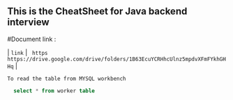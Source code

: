 ## This is the CheatSheet for Java backend interview 

#Document link : 

| `link` |  ``` https https://drive.google.com/drive/folders/1B63EcuYCRHhcUlnz5mpdvXFmFYkhGHHq``` |


 `To read the table from MYSQL workbench`
```SQL
  select * from worker table
```





